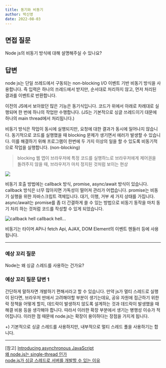 ```yaml
---
title: 동기와 비동기
author: 박신영
date: 2022-08-03
---
```


## 면접 질문

Node js의 비동기 방식에 대해 설명해주실 수 있나요?

## 답변

node js는 단일 쓰레드에서 구동되는 non-blocking I/O 이벤트 기반 비동기 방식을 사용합니다.
즉 입력은 하나의 쓰레드에서 받지만, 순서대로 처리하지 않고, 먼저 처리된 결과를 이벤트로 반환합니다.

이전의 JS에서 보아왔던 많은 기능은 동기식입니다. 코드가 위에서 아래로 차례대로 실행되며 한 번에 하나의 작업만 수행합니다. (JS는 기본적으로 싱글 쓰레드이기 대문에 하나의 main thread에서 처리됩니다.)

비동기 방식은 작업이 동시에 실행되지만, 요청에 대한 결과가 동시에 일어나지 않습니다. 동기적으로 코드를 실행했을 때 blocking 문제가 생기면서 에러가 발생할 수 있습니다. 이를 해결하기 위해 프로그램이 한번에 두 가지 이상의 일을 할 수 있도록 비동기적으로 작업을 실행합니다. (non-blocking)

> blocking
> 웹 앱이 브라우저에 특정 코드를 실행하느로 브라우저에게 제어권을 돌려주지 않을 때, 브라우저가 마치 정지된 것처럼 보이는 현상

![](https://s3.us-west-2.amazonaws.com/secure.notion-static.com/58fd83c5-e8cf-4b1f-be85-6a43d6183f15/Untitled.png?X-Amz-Algorithm=AWS4-HMAC-SHA256&X-Amz-Content-Sha256=UNSIGNED-PAYLOAD&X-Amz-Credential=AKIAT73L2G45EIPT3X45%2F20220803%2Fus-west-2%2Fs3%2Faws4_request&X-Amz-Date=20220803T120555Z&X-Amz-Expires=86400&X-Amz-Signature=d436da8babe9e28c1d27888d8f24fc23bb10dbe1453411ab7d9cb22433294086&X-Amz-SignedHeaders=host&response-content-disposition=filename%20%3D%22Untitled.png%22&x-id=GetObject)

비동기 호출 방법에는 callback 방식, promise, async/await 방식이 있습니다. callback 방식은 너무 많아지면 가독성이 떨어져 관리가 어렵습니다. promise는 비동기 실행을 위한 자바스크립트 객체입니다. 대기, 이행, 거부 세 가지 상태를 가집니다. async/await는 promise를 좀 더 간결하게 쓸 수 있는 방법으로 비동기 동작을 마치 동기 처리 하는 것처럼 코드를 작성할 수 있게 되었습니다.

![callback hell](https://wikidocs.net/images/page/158470/2-1.png)
callback hell...

비동기는 타이머 APi나 fetch Api, AJAX, DOM Element의 이벤트 헨들러 등에 사용됩니다.

---

### 예상 꼬리 질문

Node는 왜 싱글 스레드를 사용하는 건가요?

### 예상 꼬리 질문 답변 1

간단하게 말하자면 개발하기 편해서라고 할 수 있습니다. 만약 js가 멀티 스레드로 실행이 된다면, 브라우저 딴에서 고려해야할 부분이 생기는데요, 공유 자원에 접근하기 위한 락 정책을 어떻게 할지, 데드락이 발생하지 않도록 설계하는 것과 데드락이 발생했을 때 해결 비용 등을 생각해야 합니다. 따라서 이러한 확장 부분에서 생기는 병행성 이슈가 적어집니다. 이러한 점 때문에 node.js는 확장이 용이하다는 장점을 가지게 됩니다.

+) 기본적으로 싱글 스레드를 사용하지만, 내부적으로 멀티 스레드 풀을 사용하기는 합니다.

---

[참고]
[Introducing asynchronous JavaScript](https://developer.mozilla.org/ko/docs/Learn/JavaScript/Asynchronous/Introducing#threads) <br />
[왜 node.js는 single-thread 인가](https://medium.com/@gwakhyoeun/%EC%99%9C-node-js%EB%8A%94-single-thread-%EC%9D%B8%EA%B0%80-bb68434027a3) <br />
[node.js가 싱글 스레드로 서버를 개발할 수 있는 이유](https://brorica.tistory.com/entry/nodejs%EA%B0%80-%EC%8B%B1%EA%B8%80-%EC%8A%A4%EB%A0%88%EB%93%9C%EB%A1%9C-%EC%84%9C%EB%B2%84%EB%A5%BC-%EA%B0%9C%EB%B0%9C%ED%95%A0-%EC%88%98-%EC%9E%88%EB%8A%94-%EC%9D%B4%EC%9C%A0)
